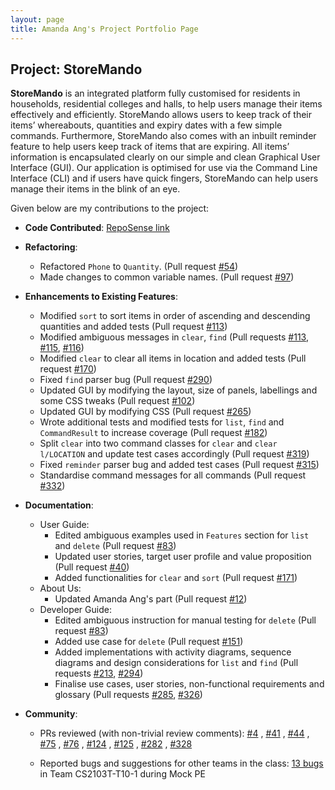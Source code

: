 ```yaml
---
layout: page
title: Amanda Ang's Project Portfolio Page
---
```


## Project: StoreMando

**StoreMando** is an integrated platform fully customised for residents in households, residential colleges and halls, 
to help users manage their items effectively and efficiently. StoreMando allows users to keep track of their items’ 
whereabouts, quantities and expiry dates with a few simple commands. Furthermore, StoreMando also comes with an inbuilt 
reminder feature to help users keep track of items that are expiring. All items’ information is encapsulated clearly on 
our simple and clean Graphical User Interface (GUI). Our application is optimised for use via the Command Line Interface 
(CLI) and if users have quick fingers, StoreMando can help users manage their items in the blink of an eye.

Given below are my contributions to the project:

* **Code Contributed**: [RepoSense link](https://nus-cs2103-ay2021s2.github.io/tp-dashboard/?search=&sort=groupTitle&sortWithin=title&timeframe=commit&mergegroup=&groupSelect=groupByRepos&breakdown=true&checkedFileTypes=docs~functional-code~test-code~other&since=&tabOpen=true&tabType=authorship&tabAuthor=github-amanda&tabRepo=AY2021S2-CS2103T-W10-2%2Ftp%5Bmaster%5D&authorshipIsMergeGroup=false&authorshipFileTypes=docs~functional-code~test-code&authorshipIsBinaryFileTypeChecked=false)
  
* **Refactoring**:
    * Refactored `Phone` to `Quantity`. (Pull request [\#54](https://github.com/AY2021S2-CS2103T-W10-2/tp/pull/54))
    * Made changes to common variable names. (Pull request [\#97](https://github.com/AY2021S2-CS2103T-W10-2/tp/pull/97))

* **Enhancements to Existing Features**:
    * Modified `sort` to sort items in order of ascending and descending quantities and added tests (Pull request [\#113](https://github.com/AY2021S2-CS2103T-W10-2/tp/pull/113))
    * Modified ambiguous messages in `clear`, `find` (Pull requests [\#113](https://github.com/AY2021S2-CS2103T-W10-2/tp/pull/113), [\#115](https://github.com/AY2021S2-CS2103T-W10-2/tp/pull/115), [\#116](https://github.com/AY2021S2-CS2103T-W10-2/tp/pull/116))
    * Modified `clear` to clear all items in location and added tests (Pull request [\#170](https://github.com/AY2021S2-CS2103T-W10-2/tp/pull/170))
    * Fixed `find` parser bug (Pull request [\#290](https://github.com/AY2021S2-CS2103T-W10-2/tp/pull/290))
    * Updated GUI by modifying the layout, size of panels, labellings and some CSS tweaks (Pull request [\#102](https://github.com/AY2021S2-CS2103T-W10-2/tp/pull/102))
    * Updated GUI by modifying CSS (Pull request [\#265](https://github.com/AY2021S2-CS2103T-W10-2/tp/pull/265))
    * Wrote additional tests and modified tests for `list`, `find` and `CommandResult` to increase coverage (Pull request [\#182](https://github.com/AY2021S2-CS2103T-W10-2/tp/pull/182))
    * Split `clear` into two command classes for `clear` and `clear l/LOCATION` and update test cases accordingly (Pull request [\#319](https://github.com/AY2021S2-CS2103T-W10-2/tp/pull/319))
    * Fixed `reminder` parser bug and added test cases (Pull request [\#315](https://github.com/AY2021S2-CS2103T-W10-2/tp/pull/315))
    * Standardise command messages for all commands (Pull request [\#332](https://github.com/AY2021S2-CS2103T-W10-2/tp/pull/332))    

* **Documentation**:
    * User Guide:
        * Edited ambiguous examples used in `Features` section for `list` and `delete` (Pull request [\#83](https://github.com/AY2021S2-CS2103T-W10-2/tp/pull/83))
        * Updated user stories, target user profile and value proposition (Pull request [\#40](https://github.com/AY2021S2-CS2103T-W10-2/tp/pull/40))
        * Added functionalities for `clear` and `sort` (Pull request [\#171](https://github.com/AY2021S2-CS2103T-W10-2/tp/pull/171))
    * About Us:
        * Updated Amanda Ang's part (Pull request [\#12](https://github.com/AY2021S2-CS2103T-W10-2/tp/pull/12))
    * Developer Guide:
        * Edited ambiguous instruction for manual testing for `delete` (Pull request [\#83](https://github.com/AY2021S2-CS2103T-W10-2/tp/pull/83))
        * Added use case for `delete` (Pull request [\#151](https://github.com/AY2021S2-CS2103T-W10-2/tp/pull/151))
        * Added implementations with activity diagrams, sequence diagrams and design considerations for `list` and `find` (Pull requests [\#213](https://github.com/AY2021S2-CS2103T-W10-2/tp/pull/213), [\#294](https://github.com/AY2021S2-CS2103T-W10-2/tp/pull/294))
        * Finalise use cases, user stories, non-functional requirements and glossary (Pull requests [\#285](https://github.com/AY2021S2-CS2103T-W10-2/tp/pull/285), [\#326](https://github.com/AY2021S2-CS2103T-W10-2/tp/pull/326))
        
* **Community**:
    * PRs reviewed (with non-trivial review comments): [\#4](https://github.com/AY2021S2-CS2103T-W10-2/tp/pull/4)
      , [\#41](https://github.com/AY2021S2-CS2103T-W10-2/tp/pull/41)
      , [\#44](https://github.com/AY2021S2-CS2103T-W10-2/tp/pull/44)
      , [\#75](https://github.com/AY2021S2-CS2103T-W10-2/tp/pull/75)
      , [\#76](https://github.com/AY2021S2-CS2103T-W10-2/tp/pull/76)
      , [\#124](https://github.com/AY2021S2-CS2103T-W10-2/tp/pull/124)
      , [\#125](https://github.com/AY2021S2-CS2103T-W10-2/tp/pull/125)
      , [\#282](https://github.com/AY2021S2-CS2103T-W10-2/tp/pull/282)
      , [\#328](https://github.com/AY2021S2-CS2103T-W10-2/tp/pull/328)

    * Reported bugs and suggestions for other teams in the class: [13 bugs](https://github.com/github-amanda/ped/issues) in Team CS2103T-T10-1 during Mock PE
      
